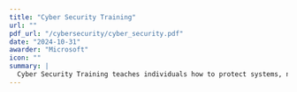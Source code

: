 ```yaml
---
title: "Cyber Security Training"
url: ""
pdf_url: "/cybersecurity/cyber_security.pdf"
date: "2024-10-31"
awarder: "Microsoft"
icon: ""
summary: |
  Cyber Security Training teaches individuals how to protect systems, networks, and data from digital threats and attacks. The training covers topics such as identifying and preventing malware, phishing, ransomware, and other cyber threats. It also focuses on best practices for safeguarding personal and organizational data, securing networks, and responding to cyber incidents effectively. The goal is to develop skills to mitigate risks and enhance overall security awareness.
---
```

